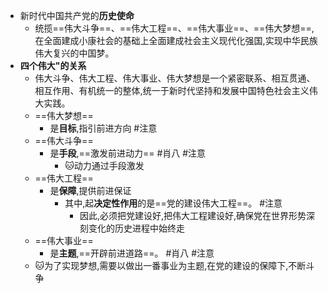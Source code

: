 - 新时代中国共产党的**历史使命**
	- 统揽==伟大斗争==、==伟大工程==、==伟大事业==、==伟大梦想==,在全面建成小康社会的基础上全面建成社会主义现代化强国,实现中华民族伟大复兴的中国梦。
- **四个伟大"的关系**
	- 伟大斗争、伟大工程、伟大事业、伟大梦想是一个紧密联系、相互贯通、相互作用、有机统一的整体,统一于新时代坚持和发展中国特色社会主义伟大实践。
	- ==伟大梦想==
		- 是**目标**,指引前进方向 #注意
	- ==伟大斗争==
		- 是**手段**,==激发前进动力== #肖八 #注意 
			- 🐱动力通过手段激发
	- ==伟大工程==
		- 是**保障**,提供前进保证
			- 其中,起**决定性作用**的是==党的建设伟大工程==。 #注意
				- 因此,必须把党建设好,把伟大工程建设好,确保党在世界形势深刻变化的历史进程中始终走
	- ==伟大事业==
		- 是**主题**,==开辟前进道路==。 #肖八 #注意
	- 🐱为了实现梦想,需要以做出一番事业为主题,在党的建设的保障下,不断斗争